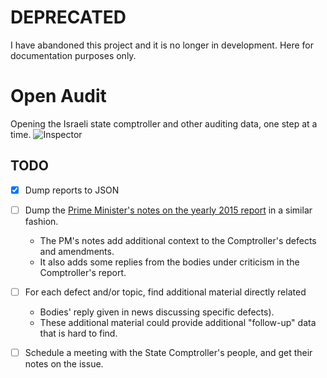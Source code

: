 # DEPRECATED

I have abandoned this project and it is no longer in development. Here for documentation purposes only.

# Open Audit

Opening the Israeli state comptroller and other auditing data, one step at a time. ![Inspector][inspector image]

## TODO

- [x] Dump reports to JSON
- [ ] Dump the [Prime Minister's notes on the yearly 2015 report][pm notes] in a similar fashion.
  - The PM's notes add additional context to the Comptroller's defects and amendments.
  - It also adds some replies from the bodies under criticism in the Comptroller's report.
- [ ] For each defect and/or topic, find additional material directly related
  - Bodies' reply given in news discussing specific defects).
  - These additional material could provide additional "follow-up" data that is hard to find.
- [ ] Schedule a meeting with the State Comptroller's people, and get their notes on the issue.


[inspector image]: inspector.png

[pm notes]: http://www.pmo.gov.il/BikoretHamedina/files/hearot_66a.pdf

